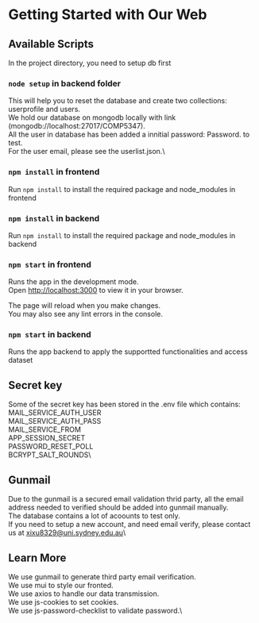 # Getting Started with Our Web

## Available Scripts

In the project directory, you need to setup db first

### `node setup` in backend folder

This will help you to reset the database and create two collections: userprofile and users.\
We hold our database on mongodb locally with link (mongodb://localhost:27017/COMP5347).\
All the user in database has been added a innitial password: Password. to test.\
For the user email, please see the userlist.json.\

### `npm install` in frontend

Run `npm install` to install the required package and node_modules in frontend

### `npm install` in backend

Run `npm install` to install the required package and node_modules in backend

### `npm start` in frontend

Runs the app in the development mode.\
Open [http://localhost:3000](http://localhost:3000) to view it in your browser.

The page will reload when you make changes.\
You may also see any lint errors in the console.

### `npm start` in backend

Runs the app backend to apply the supportted functionalities and access dataset

## Secret key

Some of the secret key has been stored in the .env file which contains:\
MAIL_SERVICE_AUTH_USER\
MAIL_SERVICE_AUTH_PASS\
MAIL_SERVICE_FROM\
APP_SESSION_SECRET\
PASSWORD_RESET_POLL\
BCRYPT_SALT_ROUNDS\

## Gunmail
Due to the gunmail is a secured email validation thrid party, all the email address needed to verified should be added into gunmail manually.\
The database contains a lot of acoounts to test only.\
If you need to setup a new account, and need email verify, please contact us at xixu8329@uni.sydney.edu.au\

## Learn More

We use gunmail to generate third party email verification.\
We use mui to style our fronted.\
We use axios to handle our data transmission.\
We use js-cookies to set cookies.\
We use js-password-checklist to validate password.\



